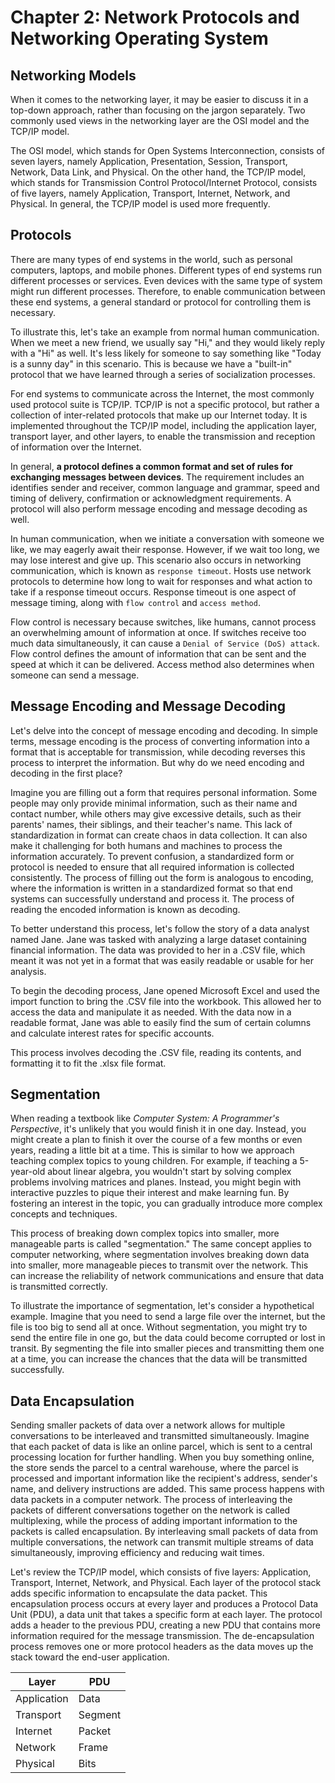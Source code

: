 # Chapter 2: Network Protocols and Networking Operating System

## Networking Models

When it comes to the networking layer, it may be easier to discuss it in a top-down approach, rather than focusing on the jargon separately. Two commonly used views in the networking layer are the OSI model and the TCP/IP model.

The OSI model, which stands for Open Systems Interconnection, consists of seven layers, namely Application, Presentation, Session, Transport, Network, Data Link, and Physical. On the other hand, the TCP/IP model, which stands for Transmission Control Protocol/Internet Protocol, consists of five layers, namely Application, Transport, Internet, Network, and Physical. In general, the TCP/IP model is used more frequently.

## Protocols

There are many types of end systems in the world, such as personal computers, laptops, and mobile phones. Different types of end systems run different processes or services. Even devices with the same type of system might run different processes. Therefore, to enable communication between these end systems, a general standard or protocol for controlling them is necessary.

To illustrate this, let's take an example from normal human communication. When we meet a new friend, we usually say "Hi," and they would likely reply with a "Hi" as well. It's less likely for someone to say something like "Today is a sunny day" in this scenario. This is because we have a "built-in" protocol that we have learned through a series of socialization processes.

For end systems to communicate across the Internet, the most commonly used protocol suite is TCP/IP. TCP/IP is not a specific protocol, but rather a collection of inter-related protocols that make up our Internet today. It is implemented throughout the TCP/IP model, including the application layer, transport layer, and other layers, to enable the transmission and reception of information over the Internet.

In general, **a protocol defines a common format and set of rules for exchanging messages between devices**. The requirement includes an identifies sender and receiver, common language and grammar, speed and timing of delivery, confirmation or acknowledgment requirements. A protocol will also perform message encoding and message decoding as well.

In human communication, when we initiate a conversation with someone we like, we may eagerly await their response. However, if we wait too long, we may lose interest and give up. This scenario also occurs in networking communication, which is known as `response timeout`. Hosts use network protocols to determine how long to wait for responses and what action to take if a response timeout occurs. Response timeout is one aspect of message timing, along with `flow control` and `access method`.

Flow control is necessary because switches, like humans, cannot process an overwhelming amount of information at once. If switches receive too much data simultaneously, it can cause a `Denial of Service (DoS) attack`. Flow control defines the amount of information that can be sent and the speed at which it can be delivered. Access method also determines when someone can send a message.

## Message Encoding and Message Decoding

Let's delve into the concept of message encoding and decoding. In simple terms, message encoding is the process of converting information into a format that is acceptable for transmission, while decoding reverses this process to interpret the information. But why do we need encoding and decoding in the first place?

Imagine you are filling out a form that requires personal information. Some people may only provide minimal information, such as their name and contact number, while others may give excessive details, such as their parents' names, their siblings, and their teacher's name. This lack of standardization in format can create chaos in data collection. It can also make it challenging for both humans and machines to process the information accurately. To prevent confusion, a standardized form or protocol is needed to ensure that all required information is collected consistently. The process of filling out the form is analogous to encoding, where the information is written in a standardized format so that end systems can successfully understand and process it. The process of reading the encoded information is known as decoding. 

To better understand this process, let's follow the story of a data analyst named Jane. Jane was tasked with analyzing a large dataset containing financial information. The data was provided to her in a .CSV file, which meant it was not yet in a format that was easily readable or usable for her analysis.

To begin the decoding process, Jane opened Microsoft Excel and used the import function to bring the .CSV file into the workbook. This allowed her to access the data and manipulate it as needed. With the data now in a readable format, Jane was able to easily find the sum of certain columns and calculate interest rates for specific accounts.

This process involves decoding the .CSV file, reading its contents, and formatting it to fit the .xlsx file format.

## Segmentation

When reading a textbook like *Computer System: A Programmer's Perspective*, it's unlikely that you would finish it in one day. Instead, you might create a plan to finish it over the course of a few months or even years, reading a little bit at a time. This is similar to how we approach teaching complex topics to young children. For example, if teaching a 5-year-old about linear algebra, you wouldn't start by solving complex problems involving matrices and planes. Instead, you might begin with interactive puzzles to pique their interest and make learning fun. By fostering an interest in the topic, you can gradually introduce more complex concepts and techniques.

This process of breaking down complex topics into smaller, more manageable parts is called "segmentation." The same concept applies to computer networking, where segmentation involves breaking down data into smaller, more manageable pieces to transmit over the network. This can increase the reliability of network communications and ensure that data is transmitted correctly.

To illustrate the importance of segmentation, let's consider a hypothetical example. Imagine that you need to send a large file over the internet, but the file is too big to send all at once. Without segmentation, you might try to send the entire file in one go, but the data could become corrupted or lost in transit. By segmenting the file into smaller pieces and transmitting them one at a time, you can increase the chances that the data will be transmitted successfully.

## Data Encapsulation

Sending smaller packets of data over a network allows for multiple conversations to be interleaved and transmitted simultaneously. Imagine that each packet of data is like an online parcel, which is sent to a central processing location for further handling. When you buy something online, the store sends the parcel to a central warehouse, where the parcel is processed and important information like the recipient's address, sender's name, and delivery instructions are added. This same process happens with data packets in a computer network. The process of interleaving the packets of different conversations together on the network is called multiplexing, while the process of adding important information to the packets is called encapsulation. By interleaving small packets of data from multiple conversations, the network can transmit multiple streams of data simultaneously, improving efficiency and reducing wait times.

Let's review the TCP/IP model, which consists of five layers: Application, Transport, Internet, Network, and Physical. Each layer of the protocol stack adds specific information to encapsulate the data packet. This encapsulation process occurs at every layer and produces a Protocol Data Unit (PDU), a data unit that takes a specific form at each layer. The protocol adds a header to the previous PDU, creating a new PDU that contains more information required for the message transmission. The de-encapsulation process removes one or more protocol headers as the data moves up the stack toward the end-user application.

| Layer       | PDU     |
| ----------- | ------- |
| Application | Data    |
| Transport   | Segment |
| Internet    | Packet  |
| Network     | Frame   |
| Physical    | Bits    |
